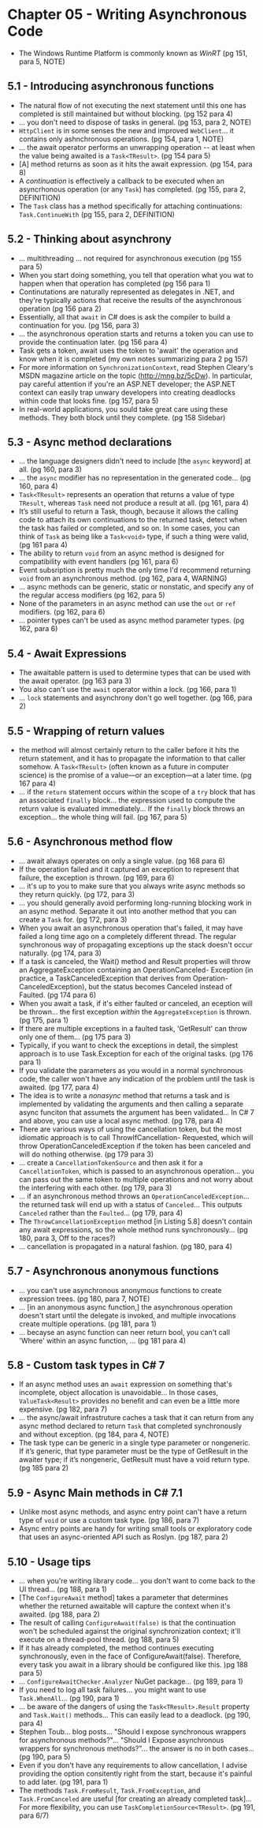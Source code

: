 # Chapter 05 - Writing Asynchronous Code

- The Windows Runtime Platform is commonly known as *WinRT* (pg 151, para 5, NOTE)

## 5.1 - Introducing asynchronous functions

- The natural flow of not executing the next statement until this one has completed is still maintained but without blocking. (pg 152 para 4)
- ... you don't need to dispose of tasks in general. (pg 153, para 2, NOTE)
- `HttpClient` is in some senses the new and improved `WebClient`... it contains only ashnchronous operations. (pg 154, para 1, NOTE)
- ... the await operator performs an unwrapping operation -- at least when the value being awaited is a `Task<TResult>`. (pg 154 para 5)
- [A] method returns as soon as it hits the await expression. (pg 154, para 8)
- A *continuation* is effectively a callback to be executed when an asyncrhonous operation (or any `Task`) has completed. (pg 155, para 2, DEFINITION)
- The `Task` class has a method specifically for attaching continuations: `Task.ContinueWith` (pg 155, para 2, DEFINITION)

## 5.2 - Thinking about asynchrony

- ... multithreading ... not required for asynchronous execution (pg 155 para 5)
- When you start doing something, you tell that operation what you wat to happen when that operation has completed (pg 156 para 1)
- Continutations are naturally represented as delegates in .NET, and they're typically actions that receive the results of the asynchronous operation (pg 156 para 2)
- Essentially, all that `await` in C# does is ask the compiler to build a continuation for you. (pg 156, para 3)
- ... the asynchronous operation starts and returns a token you can use to provide the continuation later. (pg 156 para 4)
- Task gets a token, await uses the token to 'await' the operation and know when it is completed (my own notes summarizing para 2 pg 157)
- For more information on `SynchronizationContext`, read Stephen Cleary's MSDN magazine article on the topic (<http://mng.bz/5cDw>). In particular, pay careful attention if you're an ASP.NET developer; the ASP.NET context can easily trap unwary developers into creating deadlocks within code that looks fine. (pg 157, para 5)
- In real-world applications, you sould take great care using these methods. They both block until they complete. (pg 158 Sidebar)

## 5.3 - Async method declarations

- ... the language designers didn't need to include [the `async` keyword] at all. (pg 160, para 3)
- ... the `async` modifier has no representation in the generated code... (pg 160, para 4)
- `Task<TResult>` represents an operation that returns a value of type `TResult`, whereas `Task` need not produce a result at all. (pg 161, para 4)
- It’s still useful to return a Task, though, because it allows the calling code to attach its own continuations to the
returned task, detect when the task has failed or completed, and so on. In some cases, you can think of `Task` as being like a `Task<void>` type, if such a thing were valid, (pg 161 para 4)
- The ability to return `void` from an async method is designed for compatibility with event handlers (pg 161, para 6)
- Event subsription is pretty much the only time I'd recommend returning `void` from an asynchronous method. (pg 162, para 4, WARNING)
- ... async methods can be generic, static or nonstatic, and specify any of the regular access modifiers (pg 162, para 5)
- None of the parameters in an async method can use the `out` or `ref` modifiers. (pg 162, para 6)
- ... pointer types can't be used as async method parameter types. (pg 162, para 6)

## 5.4 - Await Expressions

- The awaitable pattern is used to determine types that can be used with the await operator. (pg 163 para 3)
- You also can't use the `await` operator within a lock. (pg 166, para 1)
- ... `lock` statements and asynchrony don't go well together. (pg 166, para 2)

## 5.5 - Wrapping of return values

- the method will almost certainly return to the caller before it hits the return statement, and it has to propagate the information to that caller somehow. A `Task<TResult>` (often known as a future in computer science) is the promise of a value—or an exception—at a later time. (pg 167 para 4)
- ... if the `return` statement occurs within the scope of a `try` block that has an associated `finally` block... the expression used to compute the return value is evaluated immediately... If the `finally` block throws an exception... the whole thing will fail. (pg 167, para 5)

## 5.6 - Asynchronous method flow

- ... await always operates on only a single value. (pg 168 para 6)
- If the operation failed and it captured an exception to represent that failure, the exception is thrown. (pg 169, para 6)
- ... it's up to you to make sure that you always write async methods so they return quickly. (pg 172, para 3)
- ... you should generally avoid performing long-running blocking work in an async method. Separate it out into another method that you can create a `Task` for. (pg 172, para 3)
- When you await an asynchronous operation that's failed, it may have failed a long time ago on a completely different thread. The regular synchronous way of propagating exceptions up the stack doesn't occur naturally. (pg 174, para 3)
- If a task is canceled, the Wait() method and Result properties will throw an AggregateException containing an OperationCanceled-
Exception (in practice, a TaskCanceledException that derives from Operation-CanceledException), but the status becomes Canceled instead of Faulted. (pg 174 para 6)
- When you await a task, if it's either faulted or canceled, an eception will be thrown... the first exception *within* the `AggregateException` is thrown. (pg 175, para 1)
- If there are multiple exceptions in a faulted task, 'GetResult' can throw only one of them... (pg 175 para 3)
- Typically, if you want to check the exceptions in detail, the simplest approach is to use Task.Exception for each of the original tasks. (pg 176 para 1)
- If you validate the parameters as you would in a normal synchronous code, the caller won't have any indication of the problem until the task is awaited. (pg 177, para 4)
- The idea is to write a *nonasync* method that returns a task and is implemented by validating the arguments and then calling a separate async funciton that assumets the argument has been validated... In C# 7 and above, you can use a local async method. (pg 178, para 4)
- There are various ways of using the cancellation token, but the most idiomatic approach is to call ThrowIfCancellation-
Requested, which will throw OperationCanceledException if the token has been canceled and will do nothing otherwise. (pg 179 para 3)
- ... create a `CancellationTokenSource` and then ask it for a `CancellationToken`, which is passed to an asynchronous operation... you can pass out the same token to multiple operations and not worry about the interfering with each other. (pg 179, para 3)
- ... if an asynchronous method throws an `OperationCanceledException`... the returned task will end up with a status of `Canceled`... This outputs `Canceled` rather than the `Faulted`... (pg 179, para 4)
- The `ThrowCancellationException` method [in Listing 5.8] doesn't contain any await expressions, so the whole method runs synchronously... (pg 180, para 3, Off to the races?)
- ... cancellation is propagated in a natural fashion. (pg 180, para 4)

## 5.7 - Asynchronous anonymous functions

- ... you can't use asynchronous anonymous functions to create expression trees. (pg 180, para 7, NOTE)
- ... [in an anonymous async function,] the asynchronous operation doesn't start until the delegate is invoked, and multiple invocations create multiple operations. (pg 181, para 1)
- ... becayse an async function can neer return bool, you can't call 'Where' within an async function, ... (pg 181 para 4)

## 5.8 - Custom task types in C# 7

- If an async method uses an `await` expression on something that's incomplete, object allocation is unavoidable... In those cases, `ValueTask<Result>` provides no benefit and can even be a little more expensive. (pg 182, para 7)
- ... the async/await infrastruture caches a task that it can return from any async method declared to return `Task` that completed synchronously and without exception. (pg 184, para 4, NOTE)
- The task type can be generic in a single type parameter or nongeneric. If it’s generic, that type parameter must be the type of GetResult in the awaiter type; if it’s nongeneric, GetResult must have a void return type. (pg 185 para 2)

## 5.9 - Async Main methods in C# 7.1

- Unlike most async methods, and async entry point can't have a return type of `void` or use a custom task type. (pg 186, para 7)
- Async entry points are handy for writing small tools or exploratory code that uses an async-oriented API such as Roslyn. (pg 187, para 2)

## 5.10 - Usage tips

- ... when you're writing library code... you don't want to come back to the UI thread... (pg 188, para 1)
- [The `ConfigureAwait` method] takes a parameter that determines whether the returned awaitable will capture the context when it's awaited. (pg 188, para 2)
- The result of calling `ConfigureAwait(false)` is that the continuation won't be scheduled against the original synchronization context; it'll execute on a thread-pool thread. (pg 188, para 5)
- If it has already completed, the method continues executing synchronously, even in the face of ConfigureAwait(false).
Therefore, every task you await in a library should be configured like this. )pg 188 para 5)
- ... `ConfigureAwaitChecker.Analyzer` NuGet package... (pg 189, para 1)
- If you need to log all task failures... you might want to use `Task.WhenAll`... (pg 190, para 1)
- ... be aware of the dangers of using the `Task<TResult>.Result` property and `Task.Wait()` methods... This can easily lead to a deadlock. (pg 190, para 4)
- Stephen Toub... blog posts... "Should I expose synchronous wrappers for asynchronous methods?"... "Should I Expose asynchronous wrappers for synchronous methods?"... the answer is no in both cases... (pg 190, para 5)
- Even if you don't have any requirements to allow cancellation, I advise providing the option consitently right from the start, because it's painful to add later. (pg 191, para 1)
- The methods `Task.FromResult`, `Task.FromException`, and `Task.FromCanceled` are useful [for creating an already completed task]... For more flexibility, you can use `TaskCompletionSource<TResult>`. (pg 191, para 6/7)
